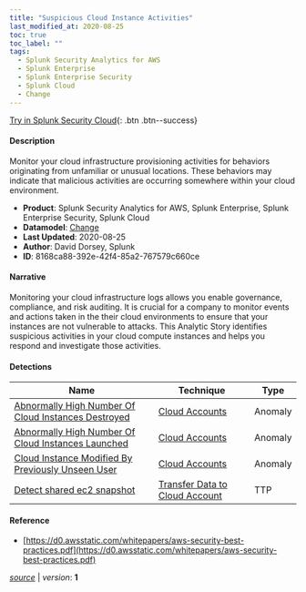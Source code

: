 ```yaml
---
title: "Suspicious Cloud Instance Activities"
last_modified_at: 2020-08-25
toc: true
toc_label: ""
tags:
  - Splunk Security Analytics for AWS
  - Splunk Enterprise
  - Splunk Enterprise Security
  - Splunk Cloud
  - Change
---
```


[Try in Splunk Security Cloud](https://www.splunk.com/en_us/cyber-security.html){: .btn .btn--success}

#### Description

Monitor your cloud infrastructure provisioning activities for behaviors originating from unfamiliar or unusual locations. These behaviors may indicate that malicious activities are occurring somewhere within your cloud environment.

- **Product**: Splunk Security Analytics for AWS, Splunk Enterprise, Splunk Enterprise Security, Splunk Cloud
- **Datamodel**: [Change](https://docs.splunk.com/Documentation/CIM/latest/User/Change)
- **Last Updated**: 2020-08-25
- **Author**: David Dorsey, Splunk
- **ID**: 8168ca88-392e-42f4-85a2-767579c660ce

#### Narrative

Monitoring your cloud infrastructure logs allows you enable governance, compliance, and risk auditing. It is crucial for a company to monitor events and actions taken in the their cloud environments to ensure that your instances are not vulnerable to attacks. This Analytic Story identifies suspicious activities in your cloud compute instances and helps you respond and investigate those activities.

#### Detections

| Name        | Technique   | Type         |
| ----------- | ----------- |--------------|
| [Abnormally High Number Of Cloud Instances Destroyed](/cloud/abnormally_high_number_of_cloud_instances_destroyed/) | [Cloud Accounts](/tags/#cloud-accounts) | Anomaly |
| [Abnormally High Number Of Cloud Instances Launched](/cloud/abnormally_high_number_of_cloud_instances_launched/) | [Cloud Accounts](/tags/#cloud-accounts) | Anomaly |
| [Cloud Instance Modified By Previously Unseen User](/cloud/cloud_instance_modified_by_previously_unseen_user/) | [Cloud Accounts](/tags/#cloud-accounts) | Anomaly |
| [Detect shared ec2 snapshot](/cloud/detect_shared_ec2_snapshot/) | [Transfer Data to Cloud Account](/tags/#transfer-data-to-cloud-account) | TTP |

#### Reference

* [https://d0.awsstatic.com/whitepapers/aws-security-best-practices.pdf](https://d0.awsstatic.com/whitepapers/aws-security-best-practices.pdf)



[*source*](https://github.com/splunk/security_content/tree/develop/stories/suspicious_cloud_instance_activities.yml) \| *version*: **1**